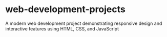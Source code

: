 # web-development-projects
A modern web development project demonstrating responsive design and interactive features using HTML, CSS, and JavaScript
